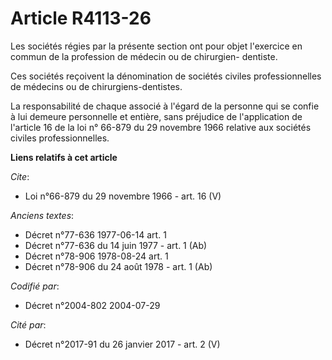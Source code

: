 # Article R4113-26

Les sociétés régies par la présente section ont pour objet l'exercice en commun de la profession de médecin ou de chirurgien-
dentiste.

Ces sociétés reçoivent la dénomination de sociétés civiles professionnelles de médecins ou de chirurgiens-dentistes.

La responsabilité de chaque associé à l'égard de la personne qui se confie à lui demeure personnelle et entière, sans
préjudice de l'application de l'article 16 de la loi n° 66-879 du 29 novembre 1966 relative aux sociétés civiles
professionnelles.

**Liens relatifs à cet article**

_Cite_:

  - Loi n°66-879 du 29 novembre 1966 - art. 16 (V)

_Anciens textes_:

  - Décret n°77-636 1977-06-14 art. 1
  - Décret n°77-636 du 14 juin 1977 - art. 1 (Ab)
  - Décret n°78-906 1978-08-24 art. 1
  - Décret n°78-906 du 24 août 1978 - art. 1 (Ab)

_Codifié par_:

  - Décret n°2004-802 2004-07-29

_Cité par_:

  - Décret n°2017-91 du 26 janvier 2017 - art. 2 (V)
